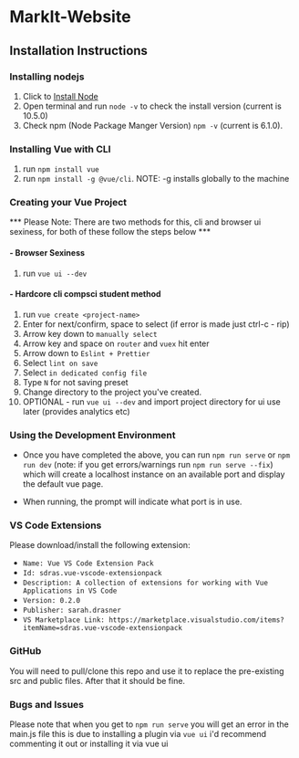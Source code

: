 # MarkIt-Website

<h2>Installation Instructions</h2>

<h3> Installing nodejs</h3>

1. Click to [Install Node](https://nodejs.org/en/download/)
2. Open terminal and run `node -v` to check the install version (current is 10.5.0)
3. Check npm (Node Package Manger Version) `npm -v` (current is 6.1.0).

<h3> Installing Vue with CLI </h3>

1. run `npm install vue`
2. run `npm install -g @vue/cli`.  NOTE: -g installs globally to the machine

<h3> Creating your Vue Project </h3>

*** Please Note: There are two methods for this, cli and browser ui sexiness, for both of these follow the steps below ***

<h4> - Browser Sexiness </h4>

1. run `vue ui --dev`

<h4> - Hardcore cli compsci student method </h4>

1. run `vue create <project-name>` 
2. Enter for next/confirm, space to select (if error is made just ctrl-c - rip)
3. Arrow key down to `manually select`
4. Arrow key and space on `router` and `vuex` hit enter
5. Arrow down to `Eslint + Prettier`
6. Select `lint on save`
7. Select `in dedicated config file`
8. Type `N` for not saving preset
9. Change directory to the project you've created.
10. OPTIONAL - run `vue ui --dev` and import project directory for ui use later (provides analytics etc)

<h3> Using the Development Environment</h3>

- Once you have completed the above, you can run `npm run serve` or `npm run dev` 
(note: if you get errors/warnings run `npm run serve --fix`)
  which will create a localhost instance on an available port and display the default vue page.

- When running, the prompt will indicate what port is in use. 

<h3> VS Code Extensions </h3>

Please download/install the following extension:
- `Name: Vue VS Code Extension Pack`
- `Id: sdras.vue-vscode-extensionpack`
- `Description: A collection of extensions for working with Vue Applications in VS Code`
- `Version: 0.2.0`
- `Publisher: sarah.drasner`
- `VS Marketplace Link: https://marketplace.visualstudio.com/items?itemName=sdras.vue-vscode-extensionpack`

<h3> GitHub </h3>

You will need to pull/clone this repo and use it to replace the pre-existing src and public files. After that it should be fine.

<h3> Bugs and Issues </h3>

Please note that when you get to `npm run serve` you will get an error in the main.js file this is due to installing a plugin via `vue ui` i'd recommend commenting it out or installing it via vue ui

